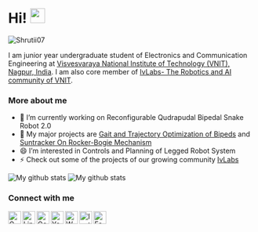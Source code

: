 # Hi! <img src="https://raw.githubusercontent.com/MartinHeinz/MartinHeinz/master/wave.gif" width="30px">
<p align="left"> <img src="https://komarev.com/ghpvc/?username=Shrutii07" alt="Shrutii07" /> </p>

I am junior year undergraduate student of Electronics and Communication Engineering at [Visvesvaraya National Institute of Technology (VNIT), Nagpur, India](http://vnit.ac.in/). I am also core member of [IvLabs- The Robotics and AI community of VNIT](https://www.ivlabs.in/).

### More about me
- 🔭 I’m currently working on Reconfigurable Qudrapudal Bipedal Snake Robot 2.0
- 🌱 My major projects are [Gait and Trajectory Optimization of Bipeds](https://github.com/IvLabs/biped_trajectory_optimization) and [Suntracker On Rocker-Bogie Mechanism](https://github.com/AdityaWadichar/Suntracker-on-mobile-robot)
- 😄 I’m interested in Controls and Planning of Legged Robot System
- ⚡ Check out some of the projects of our growing community [IvLabs](https://github.com/IvLabs)


![My github stats](https://github-readme-stats.vercel.app/api?username=AdityaWadichar&show_icons=true)
![My github stats](https://github-readme-stats.vercel.app/api/top-langs/?username=AdityaWadichar&layout=compact)

### Connect with me

<a target="_blank" href="mailto:adityawadchar85@gmail.com">
  <img align="left" alt="Gmail" width="26px" src="https://cdn4.iconfinder.com/data/icons/logos-brands-in-colors/48/google-gmail-512.png" />
</a>
<a target="_blank" href="https://www.linkedin.com/in/aditya-wadichar-87abb4190/">
  <img align="left" alt="LinkdeIN" width="26px" src="https://cdn2.iconfinder.com/data/icons/social-media-2285/512/1_Linkedin_unofficial_colored_svg-512.png" />
</a>
<a target="_blank" href="https://scholar.google.com/citations?hl=en&user=80O_BLEAAAAJ">
  <img align="left" alt="GoogleScholar" width="26px" src="https://cdn.worldvectorlogo.com/logos/google-scholar.svg" />
</a>
<a target="_blank" href="https://www.youtube.com/channel/UCkXz6roBNGBK4hhm68F7wfw">
  <img align="left" alt="Youtube" width="26px" src="https://cdn2.iconfinder.com/data/icons/social-media-2285/512/1_Youtube_colored_svg-512.png" />
</a>
<a target="_blank" href="https://api.whatsapp.com/send?phone=917775016436">
  <img align="left" alt="Whatsapp" width="26px" src="https://cdn2.iconfinder.com/data/icons/social-media-2285/512/1_Whatsapp2_colored_svg-512.png" />
</a>
<a target="_blank" href="https://www.instagram.com/aditya_wadichar/">
  <img align="left" alt="Instagram" width="26px" src="http://pngimg.com/uploads/instagram/instagram_PNG9.png" />
</a>
<a target="_blank" href="https://www.facebook.com/aditya.wadichar.9">
  <img align="left" alt="Facebook" width="26px" src="https://cdn2.iconfinder.com/data/icons/social-media-2285/512/1_Facebook_colored_svg_copy-512.png" />
</a>
</br>




